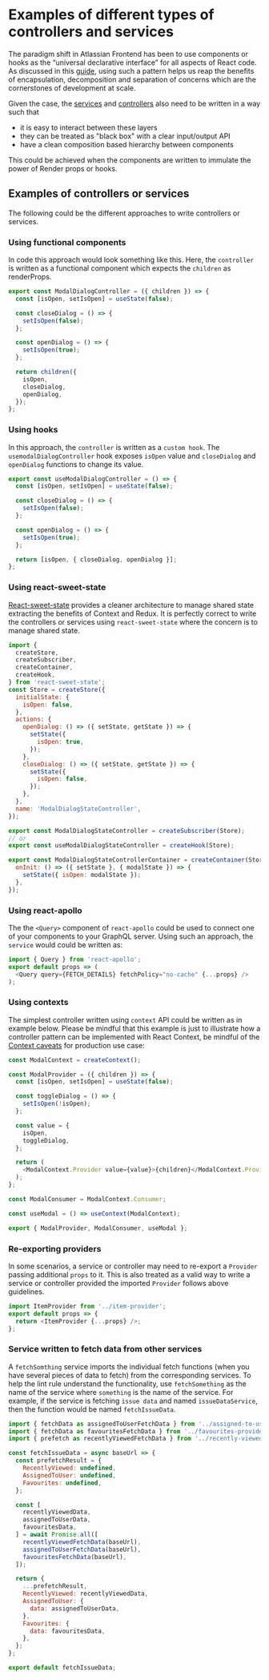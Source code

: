 # Examples of different types of controllers and services

The paradigm shift in Atlassian Frontend has been to use components or hooks as the “universal
declarative interface” for all aspects of React code. As discussed in this
[guide](../everything-is-a-component.md), using such a pattern helps us reap the benefits of
encapsulation, decomposition and separation of concerns which are the cornerstones of development at
scale.

Given the case, the [services](./services.md) and [controllers](./controllers.md) also need to be
written in a way such that

- it is easy to interact between these layers
- they can be treated as "black box" with a clear input/output API
- have a clean composition based hierarchy between components

This could be achieved when the components are written to immulate the power of Render props or
hooks.

## Examples of controllers or services

The following could be the different approaches to write controllers or services.

### Using functional components

In code this approach would look something like this. Here, the `controller` is written as a
functional component which expects the `children` as renderProps.

```javascript
export const ModalDialogController = ({ children }) => {
  const [isOpen, setIsOpen] = useState(false);

  const closeDialog = () => {
    setIsOpen(false);
  };

  const openDialog = () => {
    setIsOpen(true);
  };

  return children({
    isOpen,
    closeDialog,
    openDialog,
  });
};
```

### Using hooks

In this approach, the `controller` is written as a `custom hook`. The `usemodalDialogController`
hook exposes `isOpen` value and `closeDialog` and `openDialog` functions to change its value.

```javascript
export const useModalDialogController = () => {
  const [isOpen, setIsOpen] = useState(false);

  const closeDialog = () => {
    setIsOpen(false);
  };

  const openDialog = () => {
    setIsOpen(true);
  };

  return [isOpen, { closeDialog, openDialog }];
};
```

### Using react-sweet-state

[React-sweet-state](https://atlassian.github.io/react-sweet-state/#/) provides a cleaner
architecture to manage shared state extracting the benefits of Context and Redux. It is perfectly
correct to write the controllers or services using `react-sweet-state` where the concern is to
manage shared state.

```javascript
import {
  createStore,
  createSubscriber,
  createContainer,
  createHook,
} from 'react-sweet-state';
const Store = createStore({
  initialState: {
    isOpen: false,
  },
  actions: {
    openDialog: () => ({ setState, getState }) => {
      setState({
        isOpen: true,
      });
    },
    closeDialog: () => ({ setState, getState }) => {
      setState({
        isOpen: false,
      });
    },
  },
  name: 'ModalDialogStateController',
});

export const ModalDialogStateController = createSubscriber(Store);
// or
export const useModalDialogStateController = createHook(Store);

export const ModalDialogStateControllerContainer = createContainer(Store, {
  onInit: () => ({ setState }, { modalState }) => {
    setState({ isOpen: modalState });
  },
});
```

### Using react-apollo

The the `<Query>` component of `react-apollo` could be used to connect one of your components to
your GraphQL server. Using such an approach, the `service` would could be written as:

```javascript
import { Query } from 'react-apollo';
export default props => (
  <Query query={FETCH_DETAILS} fetchPolicy="no-cache" {...props} />
);
```

### Using contexts

The simplest controller written using `context` API could be written as in example below. Please be
mindful that this example is just to illustrate how a controller pattern can be implemented with
React Context, be mindful of the [Context caveats](https://reactjs.org/docs/context.html#caveats)
for production use case:

```javascript
const ModalContext = createContext();

const ModalProvider = ({ children }) => {
  const [isOpen, setIsOpen] = useState(false);

  const toggleDialog = () => {
    setIsOpen(!isOpen);
  };

  const value = {
    isOpen,
    toggleDialog,
  };

  return (
    <ModalContext.Provider value={value}>{children}</ModalContext.Provider>
  );
};

const ModalConsumer = ModalContext.Consumer;

const useModal = () => useContext(ModalContext);

export { ModalProvider, ModalConsumer, useModal };
```

### Re-exporting providers

In some scenarios, a service or controller may need to re-export a `Provider` passing additional
`props` to it. This is also treated as a valid way to write a service or controller provided the
imported `Provider` follows above guidelines.

```javascript
import ItemProvider from '../item-provider';
export default props => {
  return <ItemProvider {...props} />;
};
```

### Service written to fetch data from other services

A `fetchSomthing` service imports the individual fetch functions (when you have several pieces of
data to fetch) from the corresponding services. To help the lint rule understand the functionality,
use `fetchSomething` as the name of the service where `something` is the name of the service. For
example, if the service is fetching `issue data` and named `issueDataService`, then the function
would be named `fetchIssueData`.

```javascript
import { fetchData as assignedToUserFetchData } from '../assigned-to-user-provider';
import { fetchData as favouritesFetchData } from '../favourites-provider';
import { prefetch as recentlyViewedFetchData } from '../recently-viewed-provider';

const fetchIssueData = async baseUrl => {
  const prefetchResult = {
    RecentlyViewed: undefined,
    AssignedToUser: undefined,
    Favourites: undefined,
  };

  const [
    recentlyViewedData,
    assignedToUserData,
    favouritesData,
  ] = await Promise.all([
    recentlyViewedFetchData(baseUrl),
    assignedToUserFetchData(baseUrl),
    favouritesFetchData(baseUrl),
  ]);

  return {
    ...prefetchResult,
    RecentlyViewed: recentlyViewedData,
    AssignedToUser: {
      data: assignedToUserData,
    },
    Favourites: {
      data: favouritesData,
    },
  };
};

export default fetchIssueData;
```
